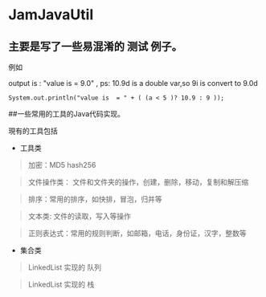 # JamJavaUtil

## 主要是写了一些易混淆的 测试 例子。

例如

output is : "value is  = 9.0" , ps: 10.9d is a double var,so 9i is convert to 9.0d

` System.out.println("value is  = " + ( (a < 5 )? 10.9 : 9 )); `


##一些常用的工具的Java代码实现。

現有的工具包括

- 工具类
> 加密：MD5 hash256

> 文件操作类： 文件和文件夹的操作，创建，删除，移动，复制和解压缩 

> 排序：常用的排序，如快排，冒泡，归并等 

> 文本类: 文件的读取，写入等操作

> 正则表达式：常用的规则判断，如邮箱，电话，身份证，汉字，整数等

- 集合类
> LinkedList 实现的 队列

> LinkedList 实现的 栈
